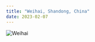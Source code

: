 ```yaml
---
title: "Weihai, Shandong, China"
date: 2023-02-07
---
```

![Weihai](https://github.com/mjtsu/mjtsu.github.io/tree/master/_portfolio/images/weihai.png)